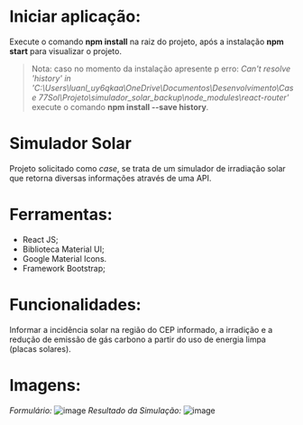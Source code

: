 # Iniciar aplicação:
Execute o comando **npm install** na raiz do projeto, após a instalação **npm start** para visualizar o projeto.
> Nota: caso no momento da instalação apresente p erro: *Can't resolve 'history' in 'C:\Users\luanl_uy6qkaa\OneDrive\Documentos\Desenvolvimento\Case 77Sol\Projeto\simulador_solar_backup\node_modules\react-router'* execute o comando **npm install --save history**.

# Simulador Solar
Projeto solicitado como *case*, se trata de um simulador de irradiação solar que retorna diversas informações através de uma API.

# Ferramentas:
- React JS;
- Biblioteca Material UI;
- Google Material Icons.
- Framework Bootstrap;

# Funcionalidades:
Informar a incidência solar na região do CEP informado, a irradição e a redução de emissão de gás carbono a partir do uso de energia limpa (placas solares).

# Imagens:
*Formulário:*
![image](https://user-images.githubusercontent.com/37859294/142087168-1c65e337-e0a4-42bf-ba22-1780eeb59514.png)
*Resultado da Simulação:*
![image](https://user-images.githubusercontent.com/37859294/142341464-26352034-9587-4586-a8fb-e6576df473a5.png)
